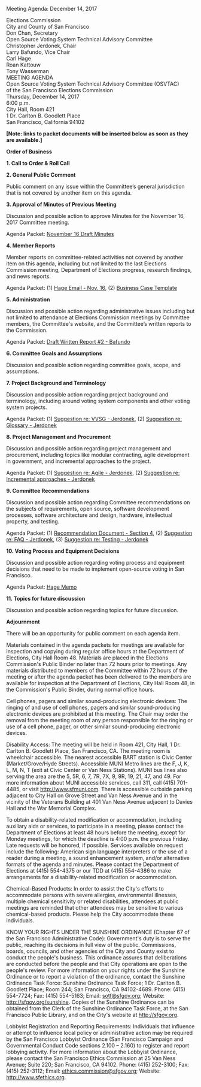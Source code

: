 Meeting Agenda: December 14, 2017

<div id="meeting_header_right" class="headered">
Elections Commission<br>
City and County of San Francisco<br>
Don Chan, Secretary<br>
</div>

<div class="headered">
Open Source Voting System Technical Advisory Committee<br>
Christopher Jerdonek, Chair<br>
Larry Bafundo, Vice Chair<br>
Carl Hage<br>
Roan Kattouw<br>
Tony Wasserman<br>
</div>

<div id="meeting_header_main" class="headered">
MEETING AGENDA<br>
Open Source Voting System Technical Advisory Committee (OSVTAC)<br>
of the San Francisco Elections Commission<br>
Thursday, December 14, 2017<br>
6:00 p.m.<br>
City Hall, Room 421<br>
1 Dr. Carlton B. Goodlett Place<br>
San Francisco, California 94102<br>
</div>

**[Note: links to packet documents will be inserted below as soon as they
are available.]**

**Order of Business**


**1\. Call to Order & Roll Call**


**2\. General Public Comment**

Public comment on any issue within the Committee’s general jurisdiction that
is not covered by another item on this agenda.


**3\. Approval of Minutes of Previous Meeting**

Discussion and possible action to approve Minutes for the November 16, 2017
Committee meeting.

Agenda Packet:
[November 16 Draft Minutes](/meetings/2017-11-16/minutes-draft)


**4\. Member Reports**

Member reports on committee-related activities not covered by another item on
this agenda, including but not limited to the last Elections Commission
meeting, Department of Elections progress, research findings, and news
reports.

Agenda Packet:
(1) [Hage Email - Nov. 16](/files/meetings/2017-12-14/packet/Hage_Email_Nov_16_2017.pdf),
(2) [Business Case Template](/files/meetings/2017-12-14/packet/SF_Business_Case_Template_v1.pdf)


**5\. Administration**

Discussion and possible action regarding administrative issues including but
not limited to attendance at Elections Commission meetings by Committee
members, the Committee's website, and the Committee’s written reports to the
Commission.

Agenda Packet:
[Draft Written Report #2 - Bafundo](/files/meetings/2017-12-14/packet/OSVTAC_Report_02_January_DRAFT.pdf)


**6\. Committee Goals and Assumptions**

Discussion and possible action regarding committee goals, scope, and
assumptions.


**7\. Project Background and Terminology**

Discussion and possible action regarding project background and terminology,
including around voting system components and other voting system projects.

Agenda Packet:
(1) [Suggestion re: VVSG - Jerdonek](/files/meetings/2017-12-14/packet/jerdonek-patches/jerdonek-patch-01-background-vvsg.txt),
(2) [Suggestion re: Glossary - Jerdonek](/files/meetings/2017-12-14/packet/jerdonek-patches/jerdonek-patch-03-glossary.txt)


**8\. Project Management and Procurement**

Discussion and possible action regarding project management and procurement,
including topics like modular contracting, agile development in government,
and incremental approaches to the project.

Agenda Packet:
(1) [Suggestion re: Agile - Jerdonek](/files/meetings/2017-12-14/packet/jerdonek-patches/jerdonek-patch-05-recommendations-agile.txt),
(2) [Suggestion re: Incremental approaches - Jerdonek](/files/meetings/2017-12-14/packet/jerdonek-patches/jerdonek-patch-06-recommendations-incremental.txt)


**9\. Committee Recommendations**

Discussion and possible action regarding Committee recommendations on the
subjects of requirements, open source, software development processes,
software architecture and design, hardware, intellectual property, and
testing.

Agenda Packet:
(1) [Recommendation Document - Section 4](/files/meetings/2017-12-14/packet/TAC_Recommendations_Section_4.pdf),
(2) [Suggestion re: FAQ - Jerdonek](/files/meetings/2017-12-14/packet/jerdonek-patches/jerdonek-patch-02-faq.txt),
(3) [Suggestion re: Testing - Jerdonek](/files/meetings/2017-12-14/packet/jerdonek-patches/jerdonek-patch-04-recommendations-testing.txt)


**10\. Voting Process and Equipment Decisions**

Discussion and possible action regarding voting process and equipment
decisions that need to be made to implement open-source voting in San
Francisco.

Agenda Packet:
[Hage Memo](/files/meetings/2017-12-14/packet/Hage_Decisions_Memo.pdf)


**11\. Topics for future discussion**

Discussion and possible action regarding topics for future discussion.


**Adjournment**


There will be an opportunity for public comment on each agenda item.

Materials contained in the agenda packets for meetings are available for
inspection and copying during regular office hours at the Department of
Elections, City Hall Room 48. Materials are placed in the Elections
Commission's Public Binder no later than 72 hours prior to meetings. Any
materials distributed to members of the Committee within 72 hours of the
meeting or after the agenda packet has been delivered to the members are
available for inspection at the Department of Elections, City Hall Room 48,
in the Commission's Public Binder, during normal office hours.

Cell phones, pagers and similar sound-producing electronic devices: The
ringing of and use of cell phones, pagers and similar sound-producing
electronic devices are prohibited at this meeting. The Chair may order the
removal from the meeting room of any person responsible for the ringing or
use of a cell phone, pager, or other similar sound-producing electronic
devices.

Disability Access: The meeting will be held in Room 421, City Hall, 1 Dr.
Carlton B. Goodlett Place, San Francisco, CA. The meeting room is wheelchair
accessible. The nearest accessible BART station is Civic Center
(Market/Grove/Hyde Streets). Accessible MUNI Metro lines are the F, J, K, L,
M, N, T (exit at Civic Center or Van Ness Stations). MUNI bus lines also
serving the area are the 5, 5R, 6, 7, 7R, 7X, 9, 9R, 19, 21, 47, and 49. For
more information about MUNI accessible services, call 311, call (415)
701-4485, or visit <http://www.sfmuni.com>. There is accessible curbside
parking adjacent to City Hall on Grove Street and Van Ness Avenue and in the
vicinity of the Veterans Building at 401 Van Ness Avenue adjacent to Davies
Hall and the War Memorial Complex.

To obtain a disability-related modification or accommodation, including
auxiliary aids or services, to participate in a meeting, please contact the
Department of Elections at least 48 hours before the meeting, except for
Monday meetings, for which the deadline is 4:00 p.m. the previous Friday.
Late requests will be honored, if possible. Services available on request
include the following: American sign language interpreters or the use of a
reader during a meeting, a sound enhancement system, and/or alternative
formats of the agenda and minutes. Please contact the Department of Elections
at (415) 554-4375 or our TDD at (415) 554-4386 to make arrangements for a
disability-related modification or accommodation.

Chemical-Based Products: In order to assist the City's efforts to accommodate
persons with severe allergies, environmental illnesses, multiple chemical
sensitivity or related disabilities, attendees at public meetings are
reminded that other attendees may be sensitive to various chemical-based
products. Please help the City accommodate these individuals.

KNOW YOUR RIGHTS UNDER THE SUNSHINE ORDINANCE (Chapter 67 of the San
Francisco Administrative Code): Government's duty is to serve the public,
reaching its decisions in full view of the public. Commissions, boards,
councils, and other agencies of the City and County exist to conduct the
people's business. This ordinance assures that deliberations are conducted
before the people and that City operations are open to the people's review.
For more information on your rights under the Sunshine Ordinance or to report
a violation of the ordinance, contact the Sunshine Ordinance Task Force:
Sunshine Ordinance Task Force; 1 Dr. Carlton B. Goodlett Place; Room 244; San
Francisco, CA 94102-4689. Phone: (415) 554-7724; Fax: (415) 554-5163; Email:
<sotf@sfgov.org>; Website: <http://sfgov.org/sunshine>. Copies of the Sunshine
Ordinance can be obtained from the Clerk of the Sunshine Ordinance Task
Force, at the San Francisco Public Library, and on the City's website at
<http://sfgov.org>.

Lobbyist Registration and Reporting Requirements: Individuals that influence
or attempt to influence local policy or administrative action may be required
by the San Francisco Lobbyist Ordinance (San Francisco Campaign and
Governmental Conduct Code sections 2.100 – 2.160) to register and report
lobbying activity. For more information about the Lobbyist Ordinance, please
contact the San Francisco Ethics Commission at 25 Van Ness Avenue; Suite 220;
San Francisco, CA 94102. Phone: (415) 252-3100; Fax: (415) 252-3112; Email:
<ethics.commission@sfgov.org>; Website: <http://www.sfethics.org>.
